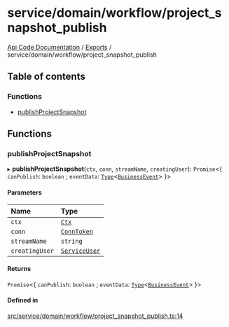# service/domain/workflow/project\_snapshot\_publish
[Api Code Documentation](../README.md) / [Exports](../modules.md) / service/domain/workflow/project\_snapshot\_publish

## Table of contents

### Functions

- [publishProjectSnapshot](service_domain_workflow_project_snapshot_publish.md#publishprojectsnapshot)

## Functions

### publishProjectSnapshot

▸ **publishProjectSnapshot**(`ctx`, `conn`, `streamName`, `creatingUser`): `Promise`\<\{ `canPublish`: `boolean` ; `eventData`: [`Type`](result.md#type)\<[`BusinessEvent`](service_domain_business_event.md#businessevent)\>  }\>

#### Parameters

| Name | Type |
| :------ | :------ |
| `ctx` | [`Ctx`](../interfaces/lib_ctx.Ctx.md) |
| `conn` | [`ConnToken`](service_conn.md#conntoken) |
| `streamName` | `string` |
| `creatingUser` | [`ServiceUser`](../interfaces/service_domain_organization_service_user.ServiceUser.md) |

#### Returns

`Promise`\<\{ `canPublish`: `boolean` ; `eventData`: [`Type`](result.md#type)\<[`BusinessEvent`](service_domain_business_event.md#businessevent)\>  }\>

#### Defined in

[src/service/domain/workflow/project_snapshot_publish.ts:14](https://github.com/openkfw/TruBudget/blob/92640998/api/src/service/domain/workflow/project_snapshot_publish.ts#L14)
